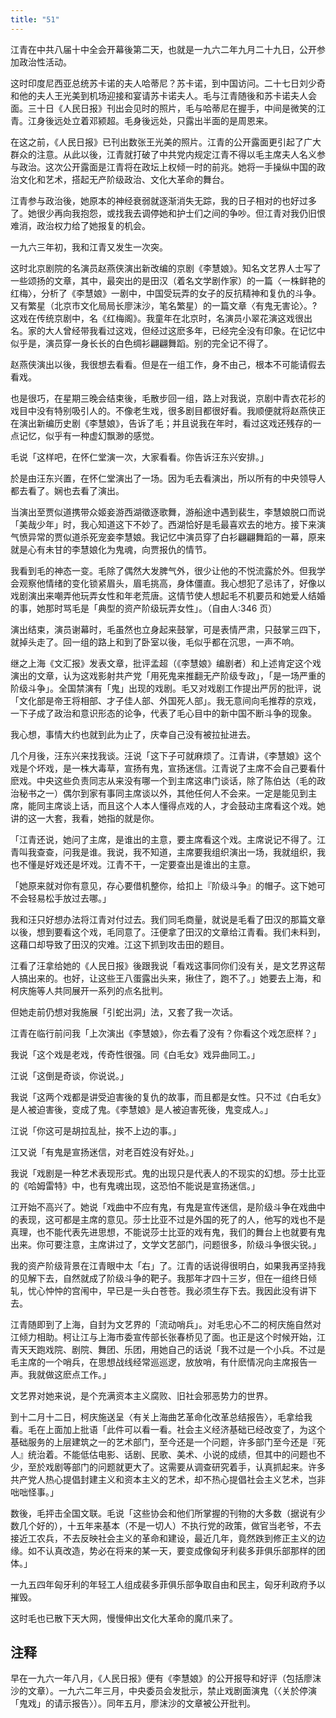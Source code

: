 ```yaml
---
title: "51"
---
```


江青在中共八届十中全会开幕後第二天，也就是一九六二年九月二十九日，公开参加政治性活动。

这时印度尼西亚总统苏卡诺的夫人哈蒂尼？苏卡诺，到中国访问。二十七日刘少奇和他的夫人王光美到机场迎接和宴请苏卡诺夫人。毛与江青随後和苏卡诺夫人会面。三十日《人民日报》刊出会见时的照片，毛与哈蒂尼在握手，中间是微笑的江青。江身後远处立着邓颍超。毛身後远处，只露出半面的是周恩来。

在这之前，《人民日报》已刊出数张王光美的照片。江青的公开露面更引起了广大群众的注意。从此以後，江青就打破了中共党内规定江青不得以毛主席夫人名义参与政治。这次公开露面是江青将在政坛上权倾一时的前兆。她将一手操纵中国的政治文化和艺术，搭起无产阶级政治、文化大革命的舞台。

江青参与政治後，她原本的神经衰弱就逐渐消失无踪，我的日子相对的也好过多了。她很少再向我抱怨，或找我去调停她和护士们之间的争吵。但江青对我仍旧恨难消，政治权力给了她报复的机会。

一九六三年初，我和江青又发生一次突。

这时北京剧院的名演员赵燕侠演出新改编的京剧《李慧娘》。知名文艺界人士写了一些颂扬的文章，其中，最突出的是田汉（着名文学剧作家）的一篇〈一株鲜艳的红梅〉，分析了《李慧娘》一剧中，中国受玩弄的女子的反抗精神和复仇的斗争。又有繁星（北京市文化局局长廖沫沙，笔名繁星）的一篇文章〈有鬼无害论〉。?这戏在传统京剧中，名《红梅阁》。我童年在北京时，名演员小翠花演这戏很出名。家的大人曾经带我看过这戏，但经过这麽多年，已经完全没有印象。在记忆中似乎是，演员穿一身长长的白色绸衫翩翩舞蹈。别的完全记不得了。

赵燕侠演出以後，我很想去看看。但是在一组工作，身不由己，根本不可能请假去看戏。

也是很巧，在星期三晚会结束後，毛散步回一组，路上对我说，京剧中青衣花衫的戏目中没有特别吸引人的。不像老生戏，很多剧目都很好看。我顺便就将赵燕侠正在演出新编历史剧《李慧娘》，告诉了毛；并且说我在年时，看过这戏还残存的一点记忆，似乎有一种虚幻飘渺的感觉。

毛说「这样吧，在怀仁堂演一次，大家看看。你告诉汪东兴安排。」

於是由汪东兴置，在怀仁堂演出了一场。因为毛去看演出，所以所有的中央领导人都去看了。娴也去看了演出。

当演出至贾似道携带众姬妾游西湖徵逐歌舞，游船途中遇到裴生，李慧娘脱口而说「美哉少年」时，我心知道这下不妙了。西湖恰好是毛最喜欢去的地方。接下来演气愤异常的贾似道杀死宠妾李慧娘。我记忆中演员穿了白衫翩翩舞蹈的一幕，原来就是心有未甘的李慧娘化为鬼魂，向贾报仇的情节。

我看到毛的神态一变。毛除了偶然大发脾气外，很少让他的不悦流露於外。但我学会观察他情绪的变化锁紧眉头，眉毛挑高，身体僵直。我心想犯了忌讳了，好像以戏剧演出来嘲弄他玩弄女性和年老荒唐。这情节使人想起毛不机要员和她爱人结婚的事，她那时骂毛是「典型的资产阶级玩弄女性」。（自由人:346 页）

演出结束，演员谢幕时，毛虽然也立身起来鼓掌，可是表情严肃，只鼓掌三四下，就掉头走了。回一组的路上和到了卧室以後，毛似乎都在沉思，一声不响。

继之上海《文汇报》发表文章，批评孟超（《李慧娘》编剧者）和上述肯定这个戏演出的文章，认为这戏影射共产党「用死鬼来推翻无产阶级专政」，「是一场严重的阶级斗争」。全国禁演有「鬼」出现的戏剧。毛又对戏剧工作提出严厉的批评，说「文化部是帝王将相部、才子佳人部、外国死人部」。我无意间向毛推荐的京戏，一下子成了政治和意识形态的论争，代表了毛心目中的新中国不断斗争的现象。

我心想，事情大约也就到此为止了，庆幸自己没有被拉扯进去。

几个月後，汪东兴来找我谈。汪说「这下子可就麻烦了。江青讲，《李慧娘》这个戏是个坏戏，是一株大毒草，宣扬有鬼，宣扬迷信。江青说了主席不会自己要看什麽戏。中央这些负责同志从来没有哪一个到主席这串门谈话，除了陈伯达（毛的政治秘书之一）偶尔到家有事同主席谈以外，其他任何人不会来。一定是能见到主席，能同主席谈上话，而且这个人本人懂得点戏的人，才会鼓动主席看这个戏。她讲的这一大套，我看，她指的就是你。

「江青还说，她问了主席，是谁出的主意，要主席看这个戏。主席说记不得了。江青叫我查查，问我是谁。我说，我不知道，主席要我组织演出一场，我就组织，我也不懂是好戏还是坏戏。江青不干，一定要查出是谁出的主意。

「她原来就对你有意见，存心要借机整你，给扣上『阶级斗争』的帽子。这下她可不会轻易松手放过去哪。」

我和汪只好想办法将江青对付过去。我们同毛商量，就说是毛看了田汉的那篇文章以後，想到要看这个戏，毛同意了。汪便拿了田汉的文章给江青看。我们未料到，这藉口却导致了田汉的灾难。江这下抓到攻击田的题目。

江看了汪拿给她的《人民日报》後跟我说「看戏这事同你们没有关，是文艺界这帮人搞出来的。也好，让这些王八蛋露出头来，揪住了，跑不了。」她要去上海，和柯庆施等人共同展开一系列的点名批判。

但她走前仍想对我施展「引蛇出洞」法，又套了我一次话。

江青在临行前问我「上次演出《李慧娘》，你去看了没有？你看这个戏怎麽样？」

我说「这个戏是老戏，传奇性很强。同《白毛女》戏异曲同工。」

江说「这倒是奇谈，你说说。」

我说「这两个戏都是讲受迫害後的复仇的故事，而且都是女性。只不过《白毛女》是人被迫害後，变成了鬼。《李慧娘》是人被迫害死後，鬼变成人。」

江说「你这可是胡拉乱扯，挨不上边的事。」

江又说「有鬼是宣扬迷信，对老百姓没有好处。」

我说「戏剧是一种艺术表现形式。鬼的出现只是代表人的不现实的幻想。莎士比亚的《哈姆雷特》中，也有鬼魂出现，这恐怕不能说是宣扬迷信。」

江开始不高兴了。她说「戏曲中不应有鬼，有鬼是宣传迷信，是阶级斗争在戏曲中的表现，这可都是主席的意见。莎士比亚不过是外国的死了的人，他写的戏也不是真理，也不能代表先进思想，不能说莎士比亚的戏有鬼，我们的舞台上也就要有鬼出来。你可要注意，主席讲过了，文学文艺部门，问题很多，阶级斗争很尖锐。」

我的资产阶级背景在江青眼中太「右」了。江青的话说得很明白，如果我再坚持我的见解下去，自然就成了阶级斗争的靶子。我那年才四十三岁，但在一组终日倾轧，忧心忡忡的宫闱中，早已是一头白苍苍。我必须生存下去。我因此没有讲下去。

江青随即到了上海，自封为文艺界的「流动哨兵」。对毛忠心不二的柯庆施自然对江倾力相助。柯让江与上海市委宣传部长张春桥见了面。也正是这个时候开始，江青天天跑戏院、剧院、舞团、乐团，用她自己的话说「我不过是一个小兵。不过是毛主席的一个哨兵，在思想战线经常巡巡逻，放放哨，有什麽情况向主席报告一声。我就做这麽点工作。」

文艺界对她来说，是个充满资本主义腐败、旧社会邪恶势力的世界。

到十二月十二日，柯庆施送呈〈有关上海曲艺革命化改革总结报告〉，毛拿给我看。毛在上面加上批语「此件可以看一看。社会主义经济基础已经改变了，为这个基础服务的上层建筑之一的艺术部门，至今还是一个问题，许多部门至今还是『死人』统治着。不能低估电影、话剧、民歌、美术、小说的成绩，但其中的问题也不少，至於戏剧等部门的问题就更大了。这需要从调查研究着手，认真抓起来。许多共产党人热心提倡封建主义和资本主义的艺术，却不热心提倡社会主义艺术，岂非咄咄怪事。」

数後，毛抨击全国文联。毛说「这些协会和他们所掌握的刊物的大多数（据说有少数几个好的），十五年来基本（不是一切人）不执行党的政策，做官当老爷，不去接近工农兵，不去反映社会主义的革命和建设，最近几年，竟然跌到修正主义的边缘。如不认真改造，势必在将来的某一天，要变成像匈牙利裴多菲俱乐部那样的团体。」

一九五四年匈牙利的年轻工人组成裴多菲俱乐部争取自由和民主，匈牙利政府予以摧毁。

这时毛也已散下天大网，慢慢伸出文化大革命的魔爪来了。

## 注释

早在一九六一年八月，《人民日报》便有《李慧娘》的公开报导和好评（包括廖沫沙的文章）。一九六二年三月，中央委员会发批示，禁止戏剧面演鬼（〈关於停演「鬼戏」的请示报告〉）。同年五月，廖沫沙的文章被公开批判。

